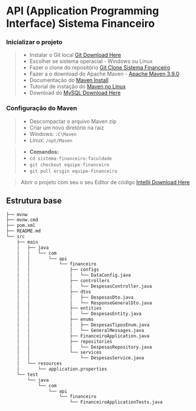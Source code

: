 # API (Application Programming Interface) Sistema Financeiro

### Inicializar o projeto

> * Instalar o Git local [Git Download Here](https://git-scm.com/downloads)
> * Escolher se sistema operacial - Windows ou Linux
> * Fazer o clone do
    repositório [Git Clone Sistema Financeiro](https://github.com/soudevjava/sistema-financeiro-faculdade)
> * Fazer a o download do Apache Maven - [Apache Maven 3.9.0](https://maven.apache.org/download.cgi)
> * Documentação do [Maven Install](https://maven.apache.org/install.html)
> * Tutorial de instação
    do [Maven no Linux](https://www.digitalocean.com/community/tutorials/install-maven-linux-ubuntu)
> * Download do [MySQL Download Here](https://www.mysql.com/downloads/)

### Configuração do Maven

> * Descompactar o arquivo Maven zip
> * Criar um novo diretório na raiz
> * Windows: `:C\Maven`
> * Linux:  `/opt/Maven`


> * **Comandos:**
> * `cd sistema-financeiro-faculdade`
> * `git checkout equipe-financeiro`
> * `git pull origin equipe-financeiro`

> Abrir o projeto com seu o seu Editor de
> código [Intellij Download Here](https://www.jetbrains.com/idea/download/#section=linux)

## Estrutura base 
```bash
├── mvnw
├── mvnw.cmd
├── pom.xml
├── README.md
└── src
    ├── main
    │   ├── java
    │   │   └── com
    │   │       └── api
    │   │           └── financeiro
    │   │               ├── configs
    │   │               │   └── DataConfig.java
    │   │               ├── controllers
    │   │               │   └── DespesasController.java
    │   │               ├── dtos
    │   │               │   ├── DespesasDto.java
    │   │               │   └── ResponseGeneralDto.java
    │   │               ├── entities
    │   │               │   └── DespesasEntity.java
    │   │               ├── enums
    │   │               │   ├── DespesasTiposEnum.java
    │   │               │   └── GeneralMessages.java
    │   │               ├── FinanceiroApplication.java
    │   │               ├── repositories
    │   │               │   └── DespesasRepository.java
    │   │               └── services
    │   │                   └── DespesasService.java
    │   └── resources
    │       └── application.properties
    └── test
        └── java
            └── com
                └── api
                    └── financeiro
                        └── FinanceiroApplicationTests.java
```